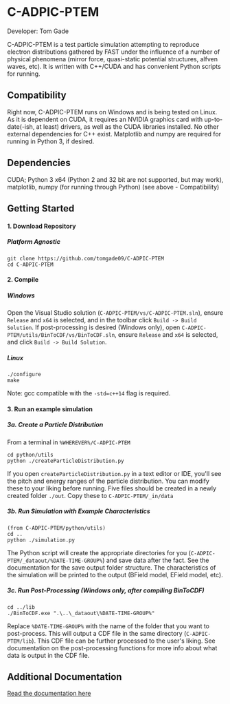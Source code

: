 # C-ADPIC-PTEM

Developer: Tom Gade

C-ADPIC-PTEM is a test particle simulation attempting to reproduce electron distributions gathered by FAST under the influence of a number of physical phenomena (mirror force, quasi-static potential structures, alfven waves, etc).  It is written with C++/CUDA and has convenient Python scripts for running.


## Compatibility
Right now, C-ADPIC-PTEM runs on Windows and is being tested on Linux.  As it is dependent on CUDA, it requires an NVIDIA graphics card with up-to-date(-ish, at least) drivers, as well as the CUDA libraries installed.  No other external dependencies for C++ exist.  Matplotlib and numpy are required for running in Python 3, if desired.


## Dependencies
CUDA; Python 3 x64 (Python 2 and 32 bit are not supported, but may work), matplotlib, numpy (for running through Python) (see above - Compatibility)

## Getting Started

#### 1. Download Repository

##### Platform Agnostic

  ```
  git clone https://github.com/tomgade09/C-ADPIC-PTEM
  cd C-ADPIC-PTEM
  ```
  
#### 2. Compile

##### Windows

Open the Visual Studio solution (`C-ADPIC-PTEM/vs/C-ADPIC-PTEM.sln`), ensure `Release` and `x64` is selected, and in the toolbar click `Build -> Build Solution`.  If post-processing is desired (Windows only), open `C-ADPIC-PTEM/utils/BinToCDF/vs/BinToCDF.sln`, ensure `Release` and `x64` is selected, and click `Build -> Build Solution`.

##### Linux
  
  ```
  ./configure
  make
  ```

Note: gcc compatible with the `-std=c++14` flag is required.


#### 3. Run an example simulation

##### 3a. Create a Particle Distribution
From a terminal in `%WHEREVER%/C-ADPIC-PTEM`

  ```
  cd python/utils
  python ./createParticleDistribution.py
  ```
  
If you open `createParticleDistribution.py` in a text editor or IDE, you'll see the pitch and energy ranges of the particle distribution.  You can modify these to your liking before running.  Five files should be created in a newly created folder `./out`.  Copy these to `C-ADPIC-PTEM/_in/data`


##### 3b. Run Simulation with Example Characteristics

  ```
  (from C-ADPIC-PTEM/python/utils)
  cd ..
  python ./simulation.py
  ```
  
The Python script will create the appropriate directories for you (`C-ADPIC-PTEM/_dataout/%DATE-TIME-GROUP%`) and save data after the fact.  See the documentation for the save output folder structure.  The characteristics of the simulation will be printed to the output (BField model, EField model, etc).


##### 3c. Run Post-Processing (Windows only, after compiling BinToCDF)

  ```
  cd ../lib
  ./BinToCDF.exe ".\..\_dataout\%DATE-TIME-GROUP%"
  ```

Replace `%DATE-TIME-GROUP%` with the name of the folder that you want to post-process.  This will output a CDF file in the same directory (`C-ADPIC-PTEM/lib`).  This CDF file can be further processed to the user's liking.  See documentation on the post-processing functions for more info about what data is output in the CDF file.


## Additional Documentation
[Read the documentation here](./docs/README.md)